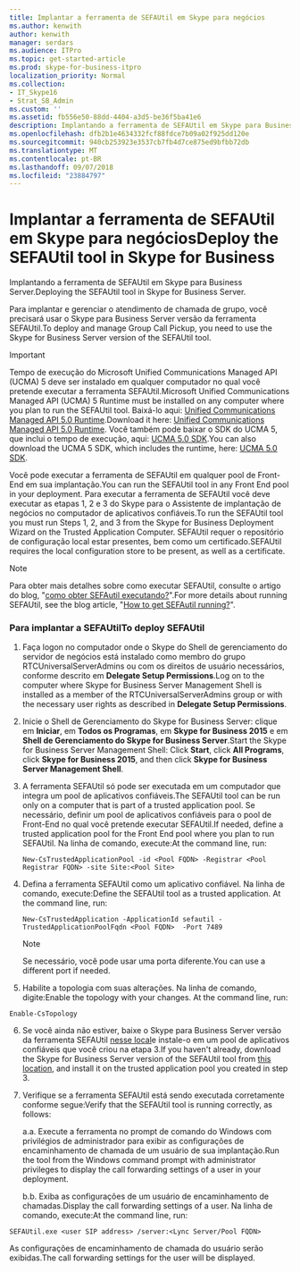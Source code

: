 ```yaml
---
title: Implantar a ferramenta de SEFAUtil em Skype para negócios
ms.author: kenwith
author: kenwith
manager: serdars
ms.audience: ITPro
ms.topic: get-started-article
ms.prod: skype-for-business-itpro
localization_priority: Normal
ms.collection:
- IT_Skype16
- Strat_SB_Admin
ms.custom: ''
ms.assetid: fb556e50-88dd-4404-a3d5-be36f5ba41e6
description: Implantando a ferramenta de SEFAUtil em Skype para Business Server.
ms.openlocfilehash: dfb2b1e4634332fcf88fdce7b09a02f925dd120e
ms.sourcegitcommit: 940cb253923e3537cb7fb4d7ce875ed9bfbb72db
ms.translationtype: MT
ms.contentlocale: pt-BR
ms.lasthandoff: 09/07/2018
ms.locfileid: "23884797"
---
```

# <a name="deploy-the-sefautil-tool-in-skype-for-business"></a><span data-ttu-id="2e9f7-103">Implantar a ferramenta de SEFAUtil em Skype para negócios</span><span class="sxs-lookup"><span data-stu-id="2e9f7-103">Deploy the SEFAUtil tool in Skype for Business</span></span>
 
<span data-ttu-id="2e9f7-104">Implantando a ferramenta de SEFAUtil em Skype para Business Server.</span><span class="sxs-lookup"><span data-stu-id="2e9f7-104">Deploying the SEFAUtil tool in Skype for Business Server.</span></span>
  
<span data-ttu-id="2e9f7-105">Para implantar e gerenciar o atendimento de chamada de grupo, você precisará usar o Skype para Business Server versão da ferramenta SEFAUtil.</span><span class="sxs-lookup"><span data-stu-id="2e9f7-105">To deploy and manage Group Call Pickup, you need to use the Skype for Business Server version of the SEFAUtil tool.</span></span> 
  
> [!IMPORTANT]
> <span data-ttu-id="2e9f7-106">Tempo de execução do Microsoft Unified Communications Managed API (UCMA) 5 deve ser instalado em qualquer computador no qual você pretende executar a ferramenta SEFAUtil.</span><span class="sxs-lookup"><span data-stu-id="2e9f7-106">Microsoft Unified Communications Managed API (UCMA) 5 Runtime must be installed on any computer where you plan to run the SEFAUtil tool.</span></span> <span data-ttu-id="2e9f7-107">Baixá-lo aqui: [Unified Communications Managed API 5.0 Runtime](https://www.microsoft.com/en-us/download/details.aspx?id=47344).</span><span class="sxs-lookup"><span data-stu-id="2e9f7-107">Download it here: [Unified Communications Managed API 5.0 Runtime](https://www.microsoft.com/en-us/download/details.aspx?id=47344).</span></span> <span data-ttu-id="2e9f7-108">Você também pode baixar o SDK do UCMA 5, que inclui o tempo de execução, aqui: [UCMA 5.0 SDK](https://www.microsoft.com/en-us/download/details.aspx?id=47345).</span><span class="sxs-lookup"><span data-stu-id="2e9f7-108">You can also download the UCMA 5 SDK, which includes the runtime, here: [UCMA 5.0 SDK](https://www.microsoft.com/en-us/download/details.aspx?id=47345).</span></span>
  
<span data-ttu-id="2e9f7-109">Você pode executar a ferramenta de SEFAUtil em qualquer pool de Front-End em sua implantação.</span><span class="sxs-lookup"><span data-stu-id="2e9f7-109">You can run the SEFAUtil tool in any Front End pool in your deployment.</span></span> <span data-ttu-id="2e9f7-110">Para executar a ferramenta de SEFAUtil você deve executar as etapas 1, 2 e 3 do Skype para o Assistente de implantação de negócios no computador de aplicativos confiáveis.</span><span class="sxs-lookup"><span data-stu-id="2e9f7-110">To run the SEFAUtil tool you must run Steps 1, 2, and 3 from the Skype for Business Deployment Wizard on the Trusted Application Computer.</span></span> <span data-ttu-id="2e9f7-111">SEFAUtil requer o repositório de configuração local estar presentes, bem como um certificado.</span><span class="sxs-lookup"><span data-stu-id="2e9f7-111">SEFAUtil requires the local configuration store to be present, as well as a certificate.</span></span>
  
> [!NOTE]
> <span data-ttu-id="2e9f7-112">Para obter mais detalhes sobre como executar SEFAUtil, consulte o artigo do blog, "[como obter SEFAutil executando?](https://go.microsoft.com/fwlink/?LinkId=278940)".</span><span class="sxs-lookup"><span data-stu-id="2e9f7-112">For more details about running SEFAUtil, see the  blog article, "[How to get SEFAutil running?](https://go.microsoft.com/fwlink/?LinkId=278940)".</span></span> 
  
### <a name="to-deploy-sefautil"></a><span data-ttu-id="2e9f7-113">Para implantar a SEFAUtil</span><span class="sxs-lookup"><span data-stu-id="2e9f7-113">To deploy SEFAUtil</span></span>

1. <span data-ttu-id="2e9f7-114">Faça logon no computador onde o Skype do Shell de gerenciamento do servidor de negócios está instalado como membro do grupo RTCUniversalServerAdmins ou com os direitos de usuário necessários, conforme descrito em **Delegate Setup Permissions**.</span><span class="sxs-lookup"><span data-stu-id="2e9f7-114">Log on to the computer where Skype for Business Server Management Shell is installed as a member of the RTCUniversalServerAdmins group or with the necessary user rights as described in **Delegate Setup Permissions**.</span></span>
    
2. <span data-ttu-id="2e9f7-115">Inicie o Shell de Gerenciamento do Skype for Business Server: clique em **Iniciar**, em **Todos os Programas**, em **Skype for Business 2015** e em **Shell de Gerenciamento do Skype for Business Server**.</span><span class="sxs-lookup"><span data-stu-id="2e9f7-115">Start the Skype for Business Server Management Shell: Click **Start**, click **All Programs**, click **Skype for Business 2015**, and then click **Skype for Business Server Management Shell**.</span></span>
    
3. <span data-ttu-id="2e9f7-116">A ferramenta SEFAUtil só pode ser executada em um computador que integra um pool de aplicativos confiáveis.</span><span class="sxs-lookup"><span data-stu-id="2e9f7-116">The SEFAUtil tool can be run only on a computer that is part of a trusted application pool.</span></span> <span data-ttu-id="2e9f7-117">Se necessário, definir um pool de aplicativos confiáveis para o pool de Front-End no qual você pretende executar SEFAUtil.</span><span class="sxs-lookup"><span data-stu-id="2e9f7-117">If needed, define a trusted application pool for the Front End pool where you plan to run SEFAUtil.</span></span> <span data-ttu-id="2e9f7-118">Na linha de comando, execute:</span><span class="sxs-lookup"><span data-stu-id="2e9f7-118">At the command line, run:</span></span>
    
   ```
   New-CsTrustedApplicationPool -id <Pool FQDN> -Registrar <Pool Registrar FQDN> -site Site:<Pool Site>
   ```

4. <span data-ttu-id="2e9f7-p104">Defina a ferramenta SEFAUtil como um aplicativo confiável. Na linha de comando, execute:</span><span class="sxs-lookup"><span data-stu-id="2e9f7-p104">Define the SEFAUtil tool as a trusted application. At the command line, run:</span></span>
    
   ```
   New-CsTrustedApplication -ApplicationId sefautil -TrustedApplicationPoolFqdn <Pool FQDN>  -Port 7489
   ```

    > [!NOTE]
    > <span data-ttu-id="2e9f7-121">Se necessário, você pode usar uma porta diferente.</span><span class="sxs-lookup"><span data-stu-id="2e9f7-121">You can use a different port if needed.</span></span> 
  
5. <span data-ttu-id="2e9f7-p105">Habilite a topologia com suas alterações. Na linha de comando, digite:</span><span class="sxs-lookup"><span data-stu-id="2e9f7-p105">Enable the topology with your changes. At the command line, run:</span></span>
    
  ```
  Enable-CsTopology
  ```

6. <span data-ttu-id="2e9f7-124">Se você ainda não estiver, baixe o Skype para Business Server versão da ferramenta SEFAUtil [nesse local](https://www.microsoft.com/en-us/download/details.aspx?id=52631)e instale-o em um pool de aplicativos confiáveis que você criou na etapa 3.</span><span class="sxs-lookup"><span data-stu-id="2e9f7-124">If you haven't already, download the Skype for Business Server version of the SEFAUtil tool from [this location](https://www.microsoft.com/en-us/download/details.aspx?id=52631), and install it on the trusted application pool you created in step 3.</span></span>
    
7. <span data-ttu-id="2e9f7-125">Verifique se a ferramenta SEFAUtil está sendo executada corretamente conforme segue:</span><span class="sxs-lookup"><span data-stu-id="2e9f7-125">Verify that the SEFAUtil tool is running correctly, as follows:</span></span> 
    
    <span data-ttu-id="2e9f7-126">a.</span><span class="sxs-lookup"><span data-stu-id="2e9f7-126">a.</span></span> <span data-ttu-id="2e9f7-127">Execute a ferramenta no prompt de comando do Windows com privilégios de administrador para exibir as configurações de encaminhamento de chamada de um usuário de sua implantação.</span><span class="sxs-lookup"><span data-stu-id="2e9f7-127">Run the tool from the Windows command prompt with administrator privileges to display the call forwarding settings of a user in your deployment.</span></span>
    
    <span data-ttu-id="2e9f7-128">b.</span><span class="sxs-lookup"><span data-stu-id="2e9f7-128">b.</span></span> <span data-ttu-id="2e9f7-129">Exiba as configurações de um usuário de encaminhamento de chamadas.</span><span class="sxs-lookup"><span data-stu-id="2e9f7-129">Display the call forwarding settings of a user.</span></span> <span data-ttu-id="2e9f7-130">Na linha de comando, execute:</span><span class="sxs-lookup"><span data-stu-id="2e9f7-130">At the command line, run:</span></span>
    
  ```
  SEFAUtil.exe <user SIP address> /server:<Lync Server/Pool FQDN>
  ```

<span data-ttu-id="2e9f7-131">As configurações de encaminhamento de chamada do usuário serão exibidas.</span><span class="sxs-lookup"><span data-stu-id="2e9f7-131">The call forwarding settings for the user will be displayed.</span></span>
    

